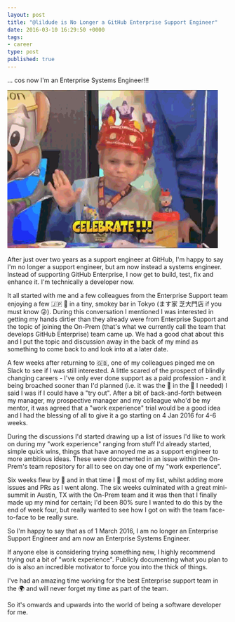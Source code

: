 ```yaml
---
layout: post
title: "@lildude is No Longer a GitHub Enterprise Support Engineer"
date: 2016-03-10 16:29:50 +0000
tags:
- career
type: post
published: true
---
```


... cos now I'm an Enterprise Systems Engineer!!!  

<img src="/assets/celebrate.gif" class="center" width="480" height="360" alt="Obligatory gif" />

After just over two years as a support engineer at GitHub, I'm happy to say I'm no longer a support engineer, but am now instead a systems engineer. Instead of supporting GitHub Enterprise, I now get to build, test, fix and enhance it.  I'm technically a developer now.

It all started with me and a few colleagues from the Enterprise Support team enjoying a few :jp: :beers: in a tiny, smokey bar in Tokyo (ます家 芝大門店 if you must know :stuck_out_tongue_winking_eye:). During this conversation I mentioned I was interested in getting my hands dirtier than they already were from Enterprise Support and the topic of joining the On-Prem (that's what we currently call the team that develops GitHub Enterprise) team came up.  We had a good chat about this and I put the topic and discussion away in the back of my mind as something to come back to and look into at a later date.

A few weeks after returning to :gb:, one of my colleagues pinged me on Slack to see if I was still interested.  A little scared of the prospect of blindly changing careers - I've only ever done support as a paid profession - and it being broached sooner than I'd planned (i.e. it was the :boot: in the :jeans: I needed) I said I was if I could have a "try out".  After a bit of back-and-forth between my manager, my prospective manager and my colleague who'd be my mentor, it was agreed that a "work experience" trial would be a good idea and I had the blessing of all to give it a go starting on 4 Jan 2016 for 4-6 weeks.

During the discussions I'd started drawing up a list of issues I'd like to work on during my "work experience" ranging from stuff I'd already started, simple quick wins, things that have annoyed me as a support engineer to more ambitious ideas. These were documented in an issue within the On-Prem's team repository for all to see on day one of my "work experience".

Six weeks flew by :dash: and in that time I :hammer: most of my list, whilst adding more issues and PRs as I went along.  The six weeks culminated with a great mini-summit in Austin, TX with the On-Prem team and it was then that I finally made up my mind for certain; I'd been 80% sure I wanted to do this by the end of week four, but really wanted to see how I got on with the team face-to-face to be really sure.

So I'm happy to say that as of 1 March 2016, I am no longer an Enterprise Support Engineer and am now an Enterprise Systems Engineer.

If anyone else is considering trying something new, I highly recommend trying out a bit of "work experience".  Publicly documenting what you plan to do is also an incredible motivator to force you into the thick of things.

I've had an amazing time working for the best Enterprise support team in the :earth_africa: and will never forget my time as part of the team.

So it's onwards and upwards into the world of being a software developer for me.
